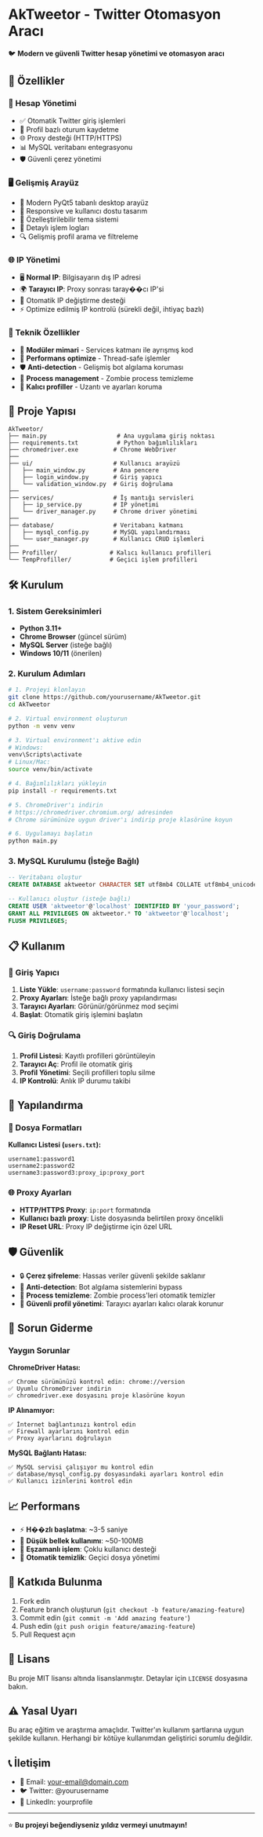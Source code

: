 # AkTweetor - Twitter Otomasyon Aracı

🐦 **Modern ve güvenli Twitter hesap yönetimi ve otomasyon aracı**

## 🚀 Özellikler

### 🔐 Hesap Yönetimi

- ✅ Otomatik Twitter giriş işlemleri
- 🔄 Profil bazlı oturum kaydetme
- 🌐 Proxy desteği (HTTP/HTTPS)
- 📊 MySQL veritabanı entegrasyonu
- 🛡️ Güvenli çerez yönetimi

### 🖥️ Gelişmiş Arayüz

- 🎨 Modern PyQt5 tabanlı desktop arayüz
- 📱 Responsive ve kullanıcı dostu tasarım
- 🌈 Özelleştirilebilir tema sistemi
- 📝 Detaylı işlem logları
- 🔍 Gelişmiş profil arama ve filtreleme

### 🌐 IP Yönetimi

- 🖥️ **Normal IP**: Bilgisayarın dış IP adresi
- 🌍 **Tarayıcı IP**: Proxy sonrası taray��cı IP'si
- 🔄 Otomatik IP değiştirme desteği
- ⚡ Optimize edilmiş IP kontrolü (sürekli değil, ihtiyaç bazlı)

### 🔧 Teknik Özellikler

- 🧩 **Modüler mimari** - Services katmanı ile ayrışmış kod
- 🚀 **Performans optimize** - Thread-safe işlemler
- 🛡️ **Anti-detection** - Gelişmiş bot algılama koruması
- 🔄 **Process management** - Zombie process temizleme
- 💾 **Kalıcı profiller** - Uzantı ve ayarları koruma

## 📁 Proje Yapısı

```
AkTweetor/
├── main.py                    # Ana uygulama giriş noktası
├── requirements.txt           # Python bağımlılıkları
├── chromedriver.exe          # Chrome WebDriver
├──
├── ui/                       # Kullanıcı arayüzü
│   ├── main_window.py        # Ana pencere
│   ├── login_window.py       # Giriş yapıcı
│   └── validation_window.py  # Giriş doğrulama
├──
├── services/                 # İş mantığı servisleri
│   ├── ip_service.py         # IP yönetimi
│   └── driver_manager.py     # Chrome driver yönetimi
├──
├── database/                 # Veritabanı katmanı
│   ├── mysql_config.py       # MySQL yapılandırması
│   └── user_manager.py       # Kullanıcı CRUD işlemleri
├──
├── Profiller/               # Kalıcı kullanıcı profilleri
└── TempProfiller/           # Geçici işlem profilleri
```

## 🛠️ Kurulum

### 1. Sistem Gereksinimleri

- **Python 3.11+**
- **Chrome Browser** (güncel sürüm)
- **MySQL Server** (isteğe bağlı)
- **Windows 10/11** (önerilen)

### 2. Kurulum Adımları

```bash
# 1. Projeyi klonlayın
git clone https://github.com/yourusername/AkTweetor.git
cd AkTweetor

# 2. Virtual environment oluşturun
python -m venv venv

# 3. Virtual environment'ı aktive edin
# Windows:
venv\Scripts\activate
# Linux/Mac:
source venv/bin/activate

# 4. Bağımlılıkları yükleyin
pip install -r requirements.txt

# 5. ChromeDriver'ı indirin
# https://chromedriver.chromium.org/ adresinden
# Chrome sürümünüze uygun driver'ı indirip proje klasörüne koyun

# 6. Uygulamayı başlatın
python main.py
```

### 3. MySQL Kurulumu (İsteğe Bağlı)

```sql
-- Veritabanı oluştur
CREATE DATABASE aktweetor CHARACTER SET utf8mb4 COLLATE utf8mb4_unicode_ci;

-- Kullanıcı oluştur (isteğe bağlı)
CREATE USER 'aktweetor'@'localhost' IDENTIFIED BY 'your_password';
GRANT ALL PRIVILEGES ON aktweetor.* TO 'aktweetor'@'localhost';
FLUSH PRIVILEGES;
```

## 📋 Kullanım

### 🔐 Giriş Yapıcı

1. **Liste Yükle**: `username:password` formatında kullanıcı listesi seçin
2. **Proxy Ayarları**: İsteğe bağlı proxy yapılandırması
3. **Tarayıcı Ayarları**: Görünür/görünmez mod seçimi
4. **Başlat**: Otomatik giriş işlemini başlatın

### 🔍 Giriş Doğrulama

1. **Profil Listesi**: Kayıtlı profilleri görüntüleyin
2. **Tarayıcı Aç**: Profil ile otomatik giriş
3. **Profil Yönetimi**: Seçili profilleri toplu silme
4. **IP Kontrolü**: Anlık IP durumu takibi

## 🔧 Yapılandırma

### 📁 Dosya Formatları

**Kullanıcı Listesi (`users.txt`):**

```
username1:password1
username2:password2
username3:password3:proxy_ip:proxy_port
```

### 🌐 Proxy Ayarları

- **HTTP/HTTPS Proxy**: `ip:port` formatında
- **Kullanıcı bazlı proxy**: Liste dosyasında belirtilen proxy öncelikli
- **IP Reset URL**: Proxy IP değiştirme için özel URL

## 🛡️ Güvenlik

- 🔒 **Çerez şifreleme**: Hassas veriler güvenli şekilde saklanır
- 🚫 **Anti-detection**: Bot algılama sistemlerini bypass
- 🧹 **Process temizleme**: Zombie process'leri otomatik temizler
- 💾 **Güvenli profil yönetimi**: Tarayıcı ayarları kalıcı olarak korunur

## 🐛 Sorun Giderme

### Yaygın Sorunlar

**ChromeDriver Hatası:**

```
✅ Chrome sürümünüzü kontrol edin: chrome://version
✅ Uyumlu ChromeDriver indirin
✅ chromedriver.exe dosyasını proje klasörüne koyun
```

**IP Alınamıyor:**

```
✅ İnternet bağlantınızı kontrol edin
✅ Firewall ayarlarını kontrol edin
✅ Proxy ayarlarını doğrulayın
```

**MySQL Bağlantı Hatası:**

```
✅ MySQL servisi çalışıyor mu kontrol edin
✅ database/mysql_config.py dosyasındaki ayarları kontrol edin
✅ Kullanıcı izinlerini kontrol edin
```

## 📈 Performans

- ⚡ **H��zlı başlatma**: ~3-5 saniye
- 💾 **Düşük bellek kullanımı**: ~50-100MB
- 🔄 **Eşzamanlı işlem**: Çoklu kullanıcı desteği
- 🧹 **Otomatik temizlik**: Geçici dosya yönetimi

## 🤝 Katkıda Bulunma

1. Fork edin
2. Feature branch oluşturun (`git checkout -b feature/amazing-feature`)
3. Commit edin (`git commit -m 'Add amazing feature'`)
4. Push edin (`git push origin feature/amazing-feature`)
5. Pull Request açın

## 📄 Lisans

Bu proje MIT lisansı altında lisanslanmıştır. Detaylar için `LICENSE` dosyasına bakın.

## ⚠️ Yasal Uyarı

Bu araç eğitim ve araştırma amaçlıdır. Twitter'ın kullanım şartlarına uygun şekilde kullanın. Herhangi bir kötüye kullanımdan geliştirici sorumlu değildir.

## 📞 İletişim

- 📧 Email: your-email@domain.com
- 🐦 Twitter: @yourusername
- 💼 LinkedIn: yourprofile

---

⭐ **Bu projeyi beğendiyseniz yıldız vermeyi unutmayın!**
